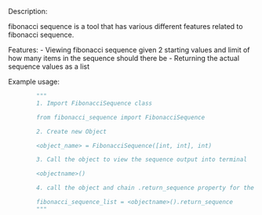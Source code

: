 Description:

fibonacci sequence is a tool that has various different features related to fibonacci sequence.

Features:
    - Viewing fibonacci sequence given 2 starting values and limit of how many items in the sequence should there be
    - Returning the actual sequence values as a list

Example usage:
```python
        """
        1. Import FibonacciSequence class

        from fibonacci_sequence import FibonacciSequence

        2. Create new Object

        <object_name> = FibonacciSequence([int, int], int)

        3. Call the object to view the sequence output into terminal 

        <objectname>()

        4. call the object and chain .return_sequence property for the actual sequence list

        fibonacci_sequence_list = <objectname>().return_sequence
        """

```